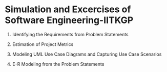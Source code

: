 # Simulation and Excercises of Software Engineering-IITKGP

1. Identifying the Requirements from Problem Statements

2. Estimation of Project Metrics

3. Modeling UML Use Case Diagrams and Capturing Use Case Scenarios

4. E-R Modeling from the Problem Statements